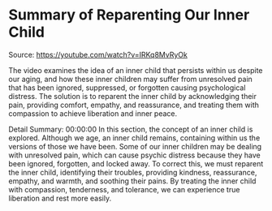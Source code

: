 # Summary of Reparenting Our Inner Child

Source: https://youtube.com/watch?v=IRKq8MvRyOk

The video examines the idea of an inner child that persists within us despite our aging, and how these inner children may suffer from unresolved pain that has been ignored, suppressed, or forgotten causing psychological distress. The solution is to reparent the inner child by acknowledging their pain, providing comfort, empathy, and reassurance, and treating them with compassion to achieve liberation and inner peace.

Detail Summary: 
00:00:00
In this section, the concept of an inner child is explored. Although we age, an inner child remains, containing within us the versions of those we have been. Some of our inner children may be dealing with unresolved pain, which can cause psychic distress because they have been ignored, forgotten, and locked away. To correct this, we must reparent the inner child, identifying their troubles, providing kindness, reassurance, empathy, and warmth, and soothing their pains. By treating the inner child with compassion, tenderness, and tolerance, we can experience true liberation and rest more easily.

